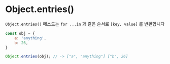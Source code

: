 # Object.entries()

`Object.entries()` 메소드는 `for ...in` 과 같은 순서로 `[key, value]` 를 반환합니다

```jsx
const obj = {
	a: 'anything',
	b: 26,
}

Object.entries(obj); // -> ["a", "anything"] ["b", 26]
```